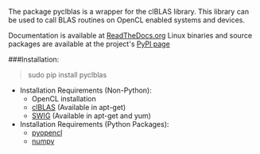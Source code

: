 The package pyclblas is a wrapper for the clBLAS library.  This library can be used to call BLAS routines on OpenCL enabled systems and devices.  

Documentation is available at [ReadTheDocs.org](https://pyclblas.readthedocs.io/en/latest/index.html)
Linux binaries and source packages are available at the project's [PyPI page](https://pypi.python.org/pypi/pyclblas/)

###Installation:
> sudo pip install pyclblas
* Installation Requirements (Non-Python):
    * OpenCL installation
    * [clBLAS](https://github.com/clMathLibraries/clBLAS) (Available in apt-get)
    * [SWIG](https://www.swig.org/) (Available in apt-get and yum)
* Installation Requirements (Python Packages):
    * [pyopencl](https://github.com/pyopencl/pyopencl/)
    * [numpy](https://github.com/numpy/numpy)
